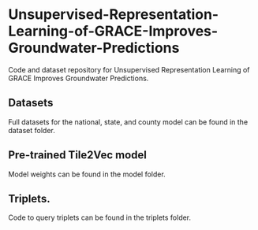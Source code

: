 # Unsupervised-Representation-Learning-of-GRACE-Improves-Groundwater-Predictions
Code and dataset repository for Unsupervised Representation Learning of GRACE Improves Groundwater Predictions.

## Datasets

Full datasets for the national, state, and county model can be found in the dataset folder. 

## Pre-trained Tile2Vec model

Model weights can be found in the model folder.

## Triplets.

Code to query triplets can be found in the triplets folder.
